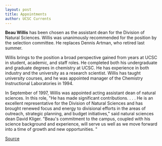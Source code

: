 ```yaml
---
layout: post
title: Appointments
author: UCSC Currents
---
```


**Beau Willis** has been chosen as the assistant dean for the Division of Natural Sciences. Willis was unanimously recommended for the position by the selection committee. He replaces Dennis Artman, who retired last summer.

Willis brings to the position a broad perspective gained from years at UCSC in student, academic, and staff roles. He completed both his undergraduate and graduate degrees in chemistry at UCSC. He has experience in both industry and the university as a research scientist. Willis has taught university courses, and he was appointed manager of the Chemistry Instructional Laboratories in 1994.

In September of 1997, Willis was appointed acting assistant dean of natural sciences. In this role, "He has made significant contributions. . . . He is an excellent representative for the Division of Natural Sciences and has brought renewed focus and energy to divisional efforts in the areas of outreach, strategic planning, and budget initiatives," said natural sciences dean David Kliger. "Beau's commitment to the campus, coupled with his science background and experience, will serve us well as we move forward into a time of growth and new opportunities. "

[Source](http://www1.ucsc.edu/oncampus/currents/98-99/05-31/appoint.htm "Permalink to Appointments-Willis, 05-31-99")
